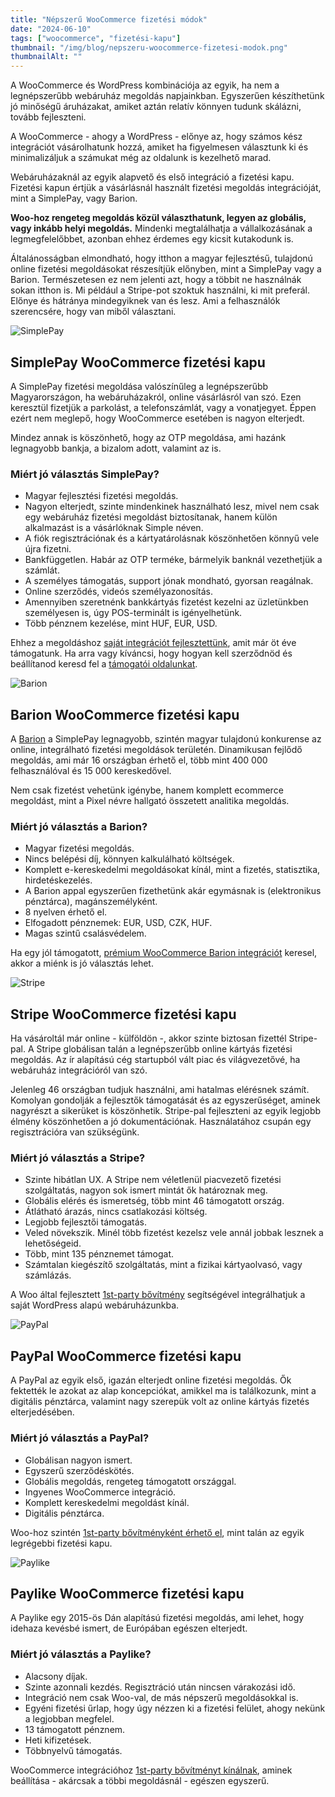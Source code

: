 ```yaml
---
title: "Népszerű WooCommerce fizetési módok"
date: "2024-06-10"
tags: ["woocommerce", "fizetési-kapu"]
thumbnail: "/img/blog/nepszeru-woocommerce-fizetesi-modok.png"
thumbnailAlt: ""
---
```


<p class="lead">A WooCommerce és WordPress kombinációja az egyik, ha nem a legnépszerűbb webáruház megoldás napjainkban. Egyszerűen készíthetünk jó minőségű áruházakat, amiket aztán relatív könnyen tudunk skálázni, tovább fejleszteni.</p>

A WooCommerce - ahogy a WordPress - előnye az, hogy számos kész integrációt vásárolhatunk hozzá, amiket ha figyelmesen választunk ki és minimalizáljuk a számukat még az oldalunk is kezelhető marad.

Webáruházaknál az egyik alapvető és első integráció a fizetési kapu. Fizetési kapun értjük a vásárlásnál használt fizetési megoldás integrációját, mint a SimplePay, vagy Barion.

**Woo-hoz rengeteg megoldás közül választhatunk, legyen az globális, vagy inkább helyi megoldás.** Mindenki megtalálhatja a vállalkozásának a legmegfelelőbbet, azonban ehhez érdemes egy kicsit kutakodunk is.

Általánosságban elmondható, hogy itthon a magyar fejlesztésű, tulajdonú online fizetési megoldásokat részesítjük előnyben, mint a SimplePay vagy a Barion. Természetesen ez nem jelenti azt, hogy a többit ne használnák sokan itthon is. Mi például a Stripe-pot szoktuk használni, ki mit preferál. Előnye és hátránya mindegyiknek van és lesz. Ami a felhasználók szerencsére, hogy van miből választani.

<div class="brand-logo">
    <img src="/img/logo/simplepay.svg" alt="SimplePay">
</div>

## SimplePay WooCommerce fizetési kapu

A SimplePay fizetési megoldása valószínűleg a legnépszerűbb Magyarországon, ha webáruházakról, online vásárlásról van szó. Ezen keresztül fizetjük a parkolást, a telefonszámlát, vagy a vonatjegyet. Éppen ezért nem meglepő, hogy WooCommerce esetében is nagyon elterjedt.

Mindez annak is köszönhető, hogy az OTP megoldása, ami hazánk legnagyobb bankja, a bizalom adott, valamint az is.

### Miért jó választás SimplePay?

- Magyar fejlesztési fizetési megoldás.
- Nagyon elterjedt, szinte mindenkinek használható lesz, mivel nem csak egy webáruház fizetési megoldást biztosítanak, hanem külön alkalmazást is a vásárlóknak Simple néven.
- A fiók regisztrációnak és a kártyatárolásnak köszönhetően könnyű vele újra fizetni.
- Bankfüggetlen. Habár az OTP terméke, bármelyik banknál vezethetjük a számlát.
- A személyes támogatás, support jónak mondható, gyorsan reagálnak.
- Online szerződés, videós személyazonosítás.
- Amennyiben szeretnénk bankkártyás fizetést kezelni az üzletünkben személyesen is, úgy POS-terminált is igényelhetünk.
- Több pénznem kezelése, mint HUF, EUR, USD.

Ehhez a megoldáshoz [saját integrációt fejlesztettünk](https://simplepay.conedevelopment.com/), amit már öt éve támogatunk. Ha arra vagy kíváncsi, hogy hogyan kell szerződnöd és beállítanod keresd fel a [támogatói oldalunkat](https://simplepay.conedevelopment.com/tamogatas/igy-hasznald/a-simplepay-fizetesi-kapu-beallitasanak-menete/).

<div class="brand-logo">
    <img src="/img/logo/barion.svg" alt="Barion">
</div>

## Barion WooCommerce fizetési kapu

A [Barion](http://localhost:8080/hu/barion-fizetesi-kapu-woocommerce-aruhazakhoz/) a SimplePay legnagyobb, szintén magyar tulajdonú konkurense az online, integrálható fizetési megoldások területén. Dinamikusan fejlődő megoldás, ami már 16 országban érhető el, több mint 400 000 felhasználóval és 15 000 kereskedővel.

Nem csak fizetést vehetünk igénybe, hanem komplett ecommerce megoldást, mint a Pixel névre hallgató összetett analitika megoldás.

### Miért jó választás a Barion?

- Magyar fizetési megoldás.
- Nincs belépési díj, könnyen kalkulálható költségek.
- Komplett e-kereskedelmi megoldásokat kínál, mint a fizetés, statisztika, hirdetéskezelés.
- A Barion appal egyszerűen fizethetünk akár egymásnak is (elektronikus pénztárca), magánszemélyként.
- 8 nyelven érhető el.
- Elfogadott pénznemek: EUR, USD, CZK, HUF.
- Magas szintű csalásvédelem.

Ha egy jól támogatott, [prémium WooCommerce Barion integrációt](https://barion.conedevelopment.com/) keresel, akkor a miénk is jó választás lehet.

<div class="brand-logo">
    <img src="/img/logo/stripe.svg" alt="Stripe">
</div>

## Stripe WooCommerce fizetési kapu

Ha vásároltál már online - külföldön -, akkor szinte biztosan fizettél Stripe-pal. A Stripe globálisan talán a legnépszerűbb online kártyás fizetési megoldás. Az ír alapítású cég startupból vált piac és világvezetővé, ha webáruház integrációról van szó.

Jelenleg 46 országban tudjuk használni, ami hatalmas elérésnek számít. Komolyan gondolják a fejlesztők támogatását és az egyszerűséget, aminek nagyrészt a sikerüket is köszönhetik. Stripe-pal fejleszteni az egyik legjobb élmény köszönhetően a jó dokumentációnak. Használatához csupán egy regisztrációra van szükségünk.

### Miért jó választás a Stripe?

- Szinte hibátlan UX. A Stripe nem véletlenül piacvezető fizetési szolgáltatás, nagyon sok ismert mintát ők határoznak meg.
- Globális elérés és ismeretség, több mint 46 támogatott ország.
- Átlátható árazás, nincs csatlakozási költség.
- Legjobb fejlesztői támogatás.
- Veled növekszik. Minél több fizetést kezelsz vele annál jobbak lesznek a lehetőségeid.
- Több, mint 135 pénznemet támogat.
- Számtalan kiegészítő szolgáltatás, mint a fizikai kártyaolvasó, vagy számlázás.

A Woo által fejlesztett [1st-party bővítmény](https://woocommerce.com/products/stripe/) segítségével integrálhatjuk a saját WordPress alapú webáruházunkba.

<div class="brand-logo">
    <img src="/img/logo/paypal.svg" alt="PayPal">
</div>

## PayPal WooCommerce fizetési kapu

A PayPal az egyik első, igazán elterjedt online fizetési megoldás. Ők fektették le azokat az alap koncepciókat, amikkel ma is találkozunk, mint a digitális pénztárca, valamint nagy szerepük volt az online kártyás fizetés elterjedésében.

### Miért jó választás a PayPal?

- Globálisan nagyon ismert.
- Egyszerű szerződéskötés.
- Globális megoldás, rengeteg támogatott országgal.
- Ingyenes WooCommerce integráció.
- Komplett kereskedelmi megoldást kínál.
- Digitális pénztárca.

Woo-hoz szintén [1st-party bővítményként érhető el](https://woocommerce.com/products/woocommerce-paypal-payments/), mint talán az egyik legrégebbi fizetési kapu.

<div class="brand-logo">
    <img src="/img/logo/paylike.svg" alt="Paylike">
</div>

## Paylike WooCommerce fizetési kapu

A Paylike egy 2015-ös Dán alapítású fizetési megoldás, ami lehet, hogy idehaza kevésbé ismert, de Európában egészen elterjedt.

### Miért jó választás a Paylike?

- Alacsony díjak.
- Szinte azonnali kezdés. Regisztráció után nincsen várakozási idő.
- Integráció nem csak Woo-val, de más népszerű megoldásokkal is.
- Egyéni fizetési űrlap, hogy úgy nézzen ki a fizetési felület, ahogy nekünk a legjobban megfelel.
- 13 támogatott pénznem.
- Heti kifizetések.
- Többnyelvű támogatás.


WooCommerce integrációhoz [1st-party bővítményt kínálnak](https://paylike.hu/plugins/woocommerce), aminek beállítása - akárcsak a többi megoldásnál - egészen egyszerű.
